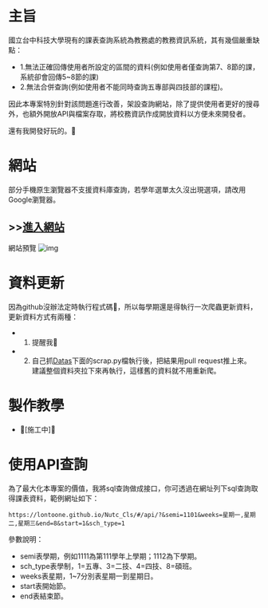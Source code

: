 # 主旨

國立台中科技大學現有的課表查詢系統為教務處的教務資訊系統，其有幾個嚴重缺點：

- 1.無法正確回傳使用者所設定的區間的資料(例如使用者僅查詢第7、8節的課，系統卻會回傳5~8節的課)
- 2.無法合併查詢(例如使用者不能同時查詢五專部與四技部的課程)。

因此本專案特別針對該問題進行改善，架設查詢網站，除了提供使用者更好的搜尋外，也額外開放API與檔案存取，將校務資訊作成開放資料以方便未來開發者。

還有我開發好玩的。🤪

# 網站
部分手機原生瀏覽器不支援資料庫查詢，若學年選單太久沒出現選項，請改用Google瀏覽器。
## >>**[進入網站](https://lontoone.github.io/Nutc_Cls/)**

網站預覽
![img](https://i.imgur.com/txdfWvi.png)

# 資料更新
因為github沒辦法定時執行程式碼🤔，所以每學期還是得執行一次爬蟲更新資料，更新資料方式有兩種：

- 1. 提醒我🥴
- 2. 自己抓[Datas](https://github.com/Lontoone/Nutc_Cls/tree/master/web/public/Datas)下面的scrap.py檔執行後，把結果用pull request推上來。
    建議整個資料夾拉下來再執行，這樣舊的資料就不用重新爬。

# 製作教學
- 🚧[施工中]🚧

# 使用API查詢
為了最大化本專案的價值，我將sql查詢做成接口，你可透過在網址列下sql查詢取得課表資料，範例網址如下：
```
https://lontoone.github.io/Nutc_Cls/#/api/?&semi=1101&weeks=星期一,星期二,星期三&end=8&start=1&sch_type=1
```
參數說明：

- semi表學期，例如1111為第111學年上學期；1112為下學期。
- sch_type表學制，1=五專、3=二技、4=四技、8=碩班。
- weeks表星期，1~7分別表星期一到星期日。
- start表開始節。
- end表結束節。

